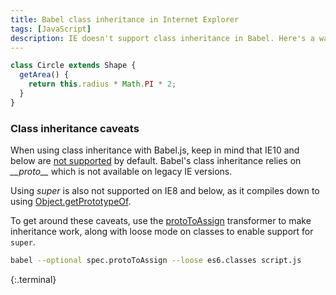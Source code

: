 ```yaml
---
title: Babel class inheritance in Internet Explorer
tags: [JavaScript]
description: IE doesn't support class inheritance in Babel. Here's a way to fix that.
---
```


```js
class Circle extends Shape {
  getArea() {
    return this.radius * Math.PI * 2;
  }
}
```

### Class inheritance caveats
When using class inheritance with Babel.js, keep in mind that IE10 and below are [not supported](http://babeljs.io/docs/advanced/caveats) by default. Babel's class inheritance relies on *\_\_proto\_\_* which is not available on legacy IE versions.

Using *super* is also not supported on IE8 and below, as it compiles down to using [Object.getPrototypeOf](https://developer.mozilla.org/en-US/docs/Web/JavaScript/Reference/Global_Objects/Object/getPrototypeOf).

To get around these caveats, use the [protoToAssign](http://babeljs.io/docs/advanced/transformers/spec/proto-to-assign/) transformer to make inheritance work, along with loose mode on classes to enable support for `super`.

```bash
babel --optional spec.protoToAssign --loose es6.classes script.js
```
{:.terminal}
